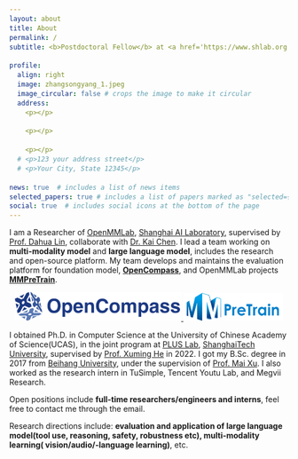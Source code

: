 ```yaml
---
layout: about
title: About
permalink: /
subtitle: <b>Postdoctoral Fellow</b> at <a href='https://www.shlab.org.cn/'>Shanghai AI Laboratory</a>, Shanghai, China.

profile:
  align: right
  image: zhangsongyang_1.jpeg
  image_circular: false # crops the image to make it circular
  address: 
    <p></p>

    <p></p>    

    <p></p>
  # <p>123 your address street</p>
  # <p>Your City, State 12345</p>

news: true  # includes a list of news items
selected_papers: true # includes a list of papers marked as "selected={true}"
social: true  # includes social icons at the bottom of the page
---
```


I am a Researcher of [OpenMMLab](https://www.openmmlab.com/), [Shanghai AI Laboratory](https://www.shlab.org.cn/), supervised by [Prof. Dahua Lin](http://dahua.site/), collaborate with [Dr. Kai Chen](https://chenkai.site/). I lead a team working on **multi-modality model** and **large language model**, includes the research and open-source platform. My team develops and maintains the evaluation platform for foundation model, [**OpenCompass**](https://opencompass.org.cn/), and  OpenMMLab projects [**MMPreTrain**](https://github.com/open-mmlab/mmpretrain).

<div align="center">
  <a href="https://github.com/InternLM/opencompass">
  <img src="https://raw.githubusercontent.com/InternLM/opencompass/main/docs/en/_static/image/logo.svg"  alt="OpenCompass" width="300px"/>
  </a>
   <a href="https://github.com/open-mmlab/mmpretrain">
  <img src="https://raw.githubusercontent.com/open-mmlab/mmpretrain/main/docs/en/_static/image/mmpt-logo.png"  alt="MMPreTrain" width="180px"/>
  </a>
</div>


I obtained Ph.D. in Computer Science at the University of Chinese Academy of Science(UCAS), in the joint program at [PLUS Lab](http://plus.sist.shanghaitech.edu.cn/), [ShanghaiTech University](https://www.shanghaitech.edu.cn/), supervised by [Prof. Xuming He](https://xmhe.bitbucket.io/) in 2022. I got my B.Sc. degree in 2017 from [Beihang University](https://www.buaa.edu.cn/), under the supervision of [Prof. Mai Xu](https://shi.buaa.edu.cn/MaiXu/zh_CN/index.htm). I also worked as the research intern in TuSimple, Tencent Youtu Lab, and Megvii Research.

Open positions include **full-time researchers/engineers and interns**, feel free to contact me through the email.
<!-- If you are interested in joining OpenMMLab, please feel free to contact him through the email. -->
Research directions include: **evaluation and application of large language model(tool use, reasoning, safety, robustness etc), multi-modality learning( vision/audio/-language learning)**, etc.